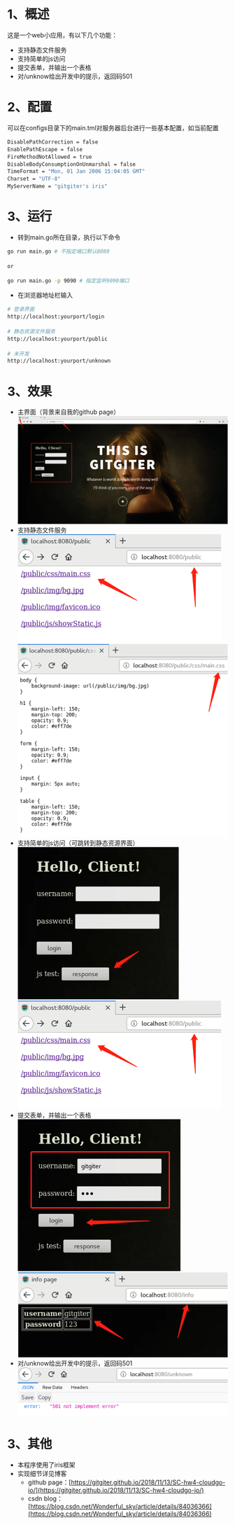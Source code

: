 # 1、概述
这是一个web小应用，有以下几个功能：
- 支持静态文件服务
- 支持简单的js访问
- 提交表单，并输出一个表格
- 对/unknow给出开发中的提示，返回码501

# 2、配置
可以在configs目录下的main.tml对服务器后台进行一些基本配置，如当前配置
```sh
DisablePathCorrection = false
EnablePathEscape = false
FireMethodNotAllowed = true
DisableBodyConsumptionOnUnmarshal = false
TimeFormat = "Mon, 01 Jan 2006 15:04:05 GMT"
Charset = "UTF-8"
MyServerName = "gitgiter's iris"
```

# 3、运行
- 转到main.go所在目录，执行以下命令
```sh
go run main.go # 不指定端口默认8080

or

go run main.go -p 9090 # 指定监听9090端口
```

- 在浏览器地址栏输入
```sh
# 登录界面
http://localhost:yourport/login

# 静态资源文件服务
http://localhost:yourport/public

# 未开发
http://localhost:yourport/unknown
```

# 3、效果
- 主界面（背景来自我的github page）  
![](img/main.jpg)
- 支持静态文件服务  
![](img/public.jpg)  
![](img/css.jpg)
- 支持简单的js访问（可跳转到静态资源界面）  
![](img/js.jpg)  
![](img/public.jpg)
- 提交表单，并输出一个表格  
![](img/form.jpg)  
![](img/table.jpg)
- 对/unknow给出开发中的提示，返回码501  
![](img/unknown.jpg)

# 3、其他
- 本程序使用了iris框架
- 实现细节详见博客
    - github page：[https://gitgiter.github.io/2018/11/13/SC-hw4-cloudgo-io/](https://gitgiter.github.io/2018/11/13/SC-hw4-cloudgo-io/)
    - csdn blog：[https://blog.csdn.net/Wonderful_sky/article/details/84036366](https://blog.csdn.net/Wonderful_sky/article/details/84036366)
